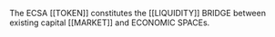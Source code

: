 The ECSA [[TOKEN]] constitutes the [[LIQUIDITY]] BRIDGE between existing capital [[MARKET]] and ECONOMIC SPACEs.